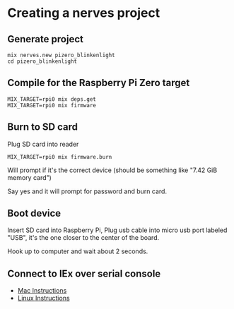 Creating a nerves project
=========================

## Generate project

```
mix nerves.new pizero_blinkenlight
cd pizero_blinkenlight
```

## Compile for the Raspberry Pi Zero target

```
MIX_TARGET=rpi0 mix deps.get
MIX_TARGET=rpi0 mix firmware
```

## Burn to SD card

Plug SD card into reader

```
MIX_TARGET=rpi0 mix firmware.burn
```

Will prompt if it's the correct device (should be something like "7.42 GiB memory card")

Say yes and it will prompt for password and burn card.

## Boot device

Insert SD card into Raspberry Pi, Plug usb cable into micro usb port labeled "USB", it's the one closer to the center of the board.

Hook up to computer and wait about 2 seconds.

## Connect to IEx over serial console

* [Mac Instructions](console/mac.md)
* [Linux Instructions](console/linux.md)
